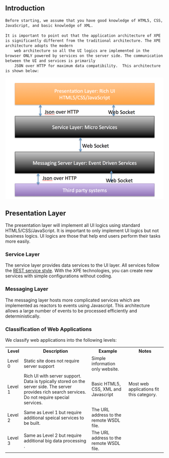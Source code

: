 ## Introduction
    
    Before starting, we assume that you have good knowledge of HTML5, CSS, JavaScript, and basic knowledge of XML.  
    
    It is important to point out that the application architecture of XPE is significantly different from the traditional architecture. The XPE architecture adopts the modern
        web architecture so all the UI logics are implemented in the browser ONLY powered by services on the server side. The communication between the UI and services is primarily
        JSON over HTTP for maximum data compatibility.  This architecture is shown below:
    
    
<img src="/images/primaryarch.png" alt="Primary architecture" width="600"/>
    
## Presentation Layer
    
<p>The presentation layer will implement all UI logics using standard HTML5/CSS/JavaScript.  It is important to only implement UI logics but not business logics. UI logics are those
        that help end users perform their tasks more easily.   
</p>
    
### Service Layer
    
<p>The service layer provides data services to the UI layer.  All services follow the <a href="/documentation/jrest">REST service style</a>.  With the XPE technologies, you can create new services with 
        simple configurations without coding.   
</p>
    
### Messaging Layer 
    
<p>The messaging layer hosts more complicated services which are implemented as reactors to events using Javascript.  This architecture allows a large number of events to 
        be processed efficiently and deterministically. 
</p>
    
### Classification of Web Applications 
    
<p>We classify web applications into the following levels:</p>
    
<table class="table table-striped">
        <tr>
            <th>Level</th>
            <th>Description</th>
            <th>Example</th>
            <th>Notes</th>
        </tr>
        <tr>
            <td>Level 0</td>
            <td>Static site does not require server support</td>
            <td>Simple information only website.</td>
  <td></td>
        </tr>
        <tr>
            <td>Level 1</td>
            <td>Rich UI with server support. Data is typically stored on the server side.  The server provides rich search services. Do not require special services.</td>
            <td>Basic HTML5, CSS, XML and Javascript</td>
            <td>Most web applications fit this category.</td>
        </tr>
        <tr>
            <td>Level 2</td>
            <td>Same as Level 1 but require additional speical services to be built.   </td>
            <td>The URL address to the remote WSDL file.</td>
  <td></td>
        </tr>
        <tr>
            <td>Level 3</td>
            <td>Same as Level 2 but require additional big data processing . </td>
            <td>The URL address to the remote WSDL file.</td>
  <td></td>
        </tr>
</table>

